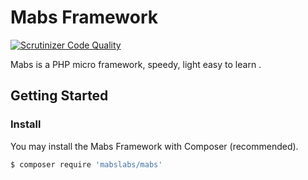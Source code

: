 # Mabs Framework

[![Scrutinizer Code Quality](https://scrutinizer-ci.com/g/mabslabs/Mabs/badges/quality-score.png?b=master)](https://scrutinizer-ci.com/g/mabslabs/Mabs/?branch=master)

Mabs is a PHP micro framework, speedy, light easy to learn .

## Getting Started

### Install

You may install the Mabs Framework with Composer (recommended).

```bash
$ composer require 'mabslabs/mabs'
```